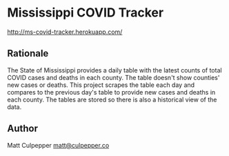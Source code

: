 # Mississippi COVID Tracker

http://ms-covid-tracker.herokuapp.com/

## Rationale

The State of Mississippi provides a daily table with the latest counts of total COVID cases and deaths in each county. The table doesn't show counties' new cases or deaths. This project scrapes the table each day and compares to the previous day's table to provide new cases and deaths in each county. The tables are stored so there is also a historical view of the data.

## Author
Matt Culpepper
matt@culpepper.co
